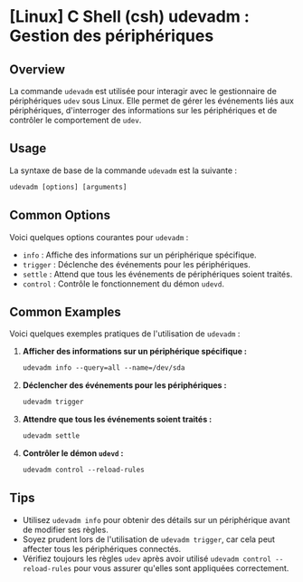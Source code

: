 # [Linux] C Shell (csh) udevadm : Gestion des périphériques

## Overview
La commande `udevadm` est utilisée pour interagir avec le gestionnaire de périphériques `udev` sous Linux. Elle permet de gérer les événements liés aux périphériques, d'interroger des informations sur les périphériques et de contrôler le comportement de `udev`.

## Usage
La syntaxe de base de la commande `udevadm` est la suivante :

```csh
udevadm [options] [arguments]
```

## Common Options
Voici quelques options courantes pour `udevadm` :

- `info` : Affiche des informations sur un périphérique spécifique.
- `trigger` : Déclenche des événements pour les périphériques.
- `settle` : Attend que tous les événements de périphériques soient traités.
- `control` : Contrôle le fonctionnement du démon `udevd`.

## Common Examples
Voici quelques exemples pratiques de l'utilisation de `udevadm` :

1. **Afficher des informations sur un périphérique spécifique :**
   ```csh
   udevadm info --query=all --name=/dev/sda
   ```

2. **Déclencher des événements pour les périphériques :**
   ```csh
   udevadm trigger
   ```

3. **Attendre que tous les événements soient traités :**
   ```csh
   udevadm settle
   ```

4. **Contrôler le démon `udevd` :**
   ```csh
   udevadm control --reload-rules
   ```

## Tips
- Utilisez `udevadm info` pour obtenir des détails sur un périphérique avant de modifier ses règles.
- Soyez prudent lors de l'utilisation de `udevadm trigger`, car cela peut affecter tous les périphériques connectés.
- Vérifiez toujours les règles `udev` après avoir utilisé `udevadm control --reload-rules` pour vous assurer qu'elles sont appliquées correctement.